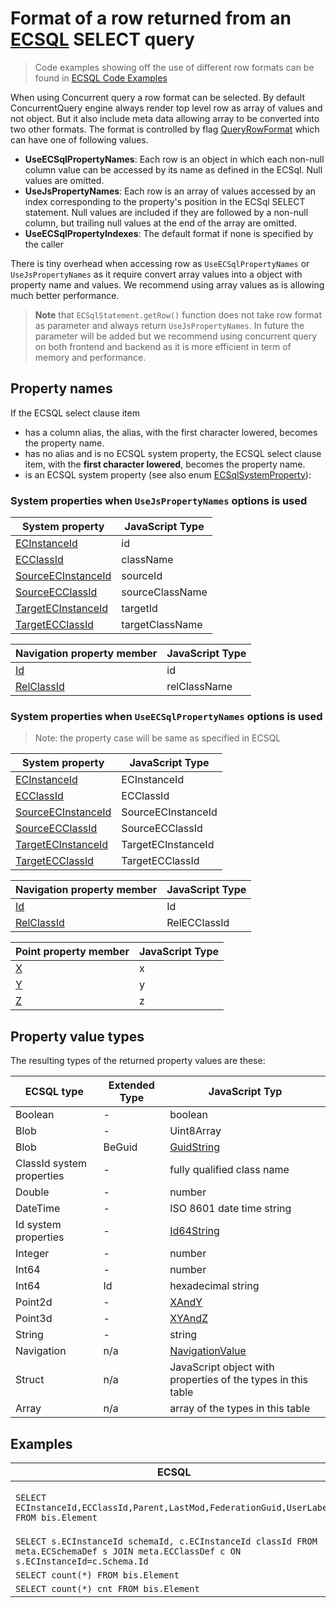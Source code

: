 # Format of a row returned from an [ECSQL](./ECSQL.md) SELECT query

> Code examples showing off the use of different row formats can be found in [ECSQL Code Examples](./ECSQLCodeExamples.md#using-queryrowformats)

When using Concurrent query a row format can be selected. By default ConcurrentQuery engine always render top level row as array of values and not object. But it also include meta data allowing array to be converted into two other formats. The format is controlled by flag [QueryRowFormat]($common) which can have one of following values.

- **UseECSqlPropertyNames**: Each row is an object in which each non-null column value can be accessed by its name as defined in the ECSql. Null values are omitted.
- **UseJsPropertyNames**: Each row is an array of values accessed by an index corresponding to the property's position in the ECSql SELECT statement. Null values are included if they are followed by a non-null column, but trailing null values at the end of the array are omitted.
- **UseECSqlPropertyIndexes**: The default format if none is specified by the caller

There is tiny overhead when accessing row as `UseECSqlPropertyNames` or `UseJsPropertyNames` as it require convert array values into a object with property name and values. We recommend using array values as is allowing much better performance.

> **Note** that `ECSqlStatement.getRow()` function does not take row format as parameter and always return `UseJsPropertyNames`. In future the parameter will be added but we recommend using concurrent query on both frontend and backend as it is more efficient in term of memory and performance.

## Property names

If the ECSQL select clause item

- has a column alias, the alias, with the first character lowered, becomes the property name.
- has no alias and is no ECSQL system property, the ECSQL select clause item, with the **first character lowered**, becomes the property name.
- is an ECSQL system property (see also enum [ECSqlSystemProperty]($common)):

### System properties when `UseJsPropertyNames` options is used

  System property | JavaScript Type
  --- | ---
  [ECInstanceId](./ECSQL.md#ECInstanceId-and-ECClassId) | id
  [ECClassId](./ECSQL.md#ECInstanceId-and-ECClassId) | className
  [SourceECInstanceId](./ECSQL.md#ecrelationshipclasses) | sourceId
  [SourceECClassId](./ECSQL.md#ecrelationshipclasses) | sourceClassName
  [TargetECInstanceId](./ECSQL.md#ecrelationshipclasses) | targetId
  [TargetECClassId](./ECSQL.md#ecrelationshipclasses) | targetClassName

  Navigation property member | JavaScript Type
  --- | ---
  [Id](./ECSQL.md#navigation-properties) | id
  [RelClassId](./ECSQL.md#navigation-properties) | relClassName

### System properties when `UseECSqlPropertyNames` options is used

>Note: the property case will be same as specified in ECSQL

  System property | JavaScript Type
  --- | ---
  [ECInstanceId](./ECSQL.md#ECInstanceId-and-ECClassId) | ECInstanceId
  [ECClassId](./ECSQL.md#ECInstanceId-and-ECClassId) | ECClassId
  [SourceECInstanceId](./ECSQL.md#ecrelationshipclasses) | SourceECInstanceId
  [SourceECClassId](./ECSQL.md#ecrelationshipclasses) | SourceECClassId
  [TargetECInstanceId](./ECSQL.md#ecrelationshipclasses) | TargetECInstanceId
  [TargetECClassId](./ECSQL.md#ecrelationshipclasses) | TargetECClassId

  Navigation property member | JavaScript Type
  --- | ---
  [Id](./ECSQL.md#navigation-properties) | Id
  [RelClassId](./ECSQL.md#navigation-properties) | RelECClassId

  Point property member | JavaScript Type
  --- | ---
  [X](./ECSQL.md#points) | x
  [Y](./ECSQL.md#points) | y
  [Z](./ECSQL.md#points) | z

## Property value types

The resulting types of the returned property values are these:

ECSQL type | Extended Type | JavaScript Typ
---------- | ------------- | ---------------
Boolean    | -             | boolean
Blob       | -             | Uint8Array
Blob       | BeGuid        | [GuidString]($core-bentley)
ClassId system properties | - | fully qualified class name
Double     | -             | number
DateTime   | -             | ISO 8601 date time string
Id system properties | -   | [Id64String]($core-bentley)
Integer    | -             | number
Int64      | -             | number
Int64      | Id            | hexadecimal string
Point2d    | -             | [XAndY]($core-geometry)
Point3d    | -             | [XYAndZ]($core-geometry)
String     | -             | string
Navigation | n/a           | [NavigationValue]($common)
Struct     | n/a           | JavaScript object with properties of the types in this table
Array      | n/a           | array of the types in this table

## Examples

ECSQL | Row
----- | ---
`SELECT ECInstanceId,ECClassId,Parent,LastMod,FederationGuid,UserLabel FROM bis.Element` | `{id:"0x132", className:"generic.PhysicalObject", parent:{id:"0x444", relClassName:"bis.ElementOwnsChildElements"},lastMod:"2018-02-27T14:12:55.000Z",federationGuid:"274e25dc-8407-11e7-bb31-be2e44b06b34",userLabel:"My element"}`
`SELECT s.ECInstanceId schemaId, c.ECInstanceId classId FROM meta.ECSchemaDef s JOIN meta.ECClassDef c ON s.ECInstanceId=c.Schema.Id` | `{schemaId:"0x132", classId:"0x332"}`
`SELECT count(*) FROM bis.Element` | `{"count(*)": 31241}`
`SELECT count(*) cnt FROM bis.Element` | `{cnt: 31241}`
